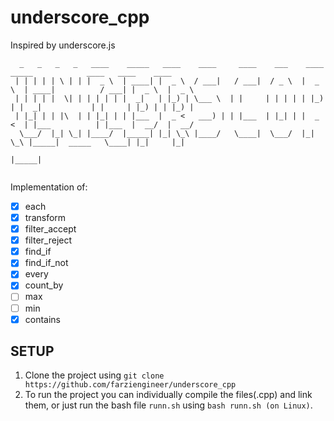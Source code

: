 # underscore_cpp
Inspired by underscore.js <br>
```
  _   _   _   _   ____    _____   ____    ____     ____    ___    ____    _____            ____   ____    ____  
 | | | | | \ | | |  _ \  | ____| |  _ \  / ___|   / ___|  / _ \  |  _ \  | ____|          / ___| |  _ \  |  _ \ 
 | | | | |  \| | | | | | |  _|   | |_) | \___ \  | |     | | | | | |_) | |  _|           | |     | |_) | | |_) |
 | |_| | | |\  | | |_| | | |___  |  _ <   ___) | | |___  | |_| | |  _ <  | |___          | |___  |  __/  |  __/ 
  \___/  |_| \_| |____/  |_____| |_| \_\ |____/   \____|  \___/  |_| \_\ |_____|  _____   \____| |_|     |_|    
                                                                                 |_____|                        
                                                                                                                    
```
Implementation of: <br> 
- [x] each
- [x] transform
- [x] filter_accept
- [x] filter_reject
- [x]  find_if
- [x]  find_if_not
- [x]  every
- [x]  count_by
- [ ] max
- [ ] min
- [x] contains

## SETUP
1. Clone the project using `git clone https://github.com/farziengineer/underscore_cpp` 
2. To run the project you can individually compile the files(.cpp) and link them, or just run the bash file `runn.sh` 
   using `bash runn.sh (on Linux)`. 
